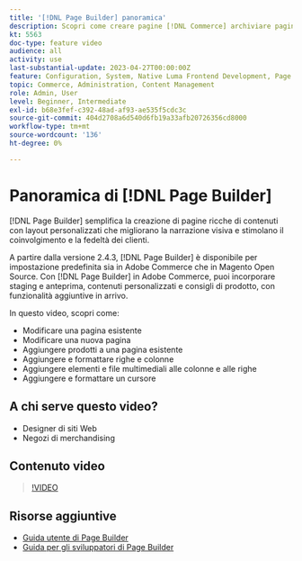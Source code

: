 ```yaml
---
title: '[!DNL Page Builder] panoramica'
description: Scopri come creare pagine [!DNL Commerce] archiviare pagine nell'amministratore utilizzando [!DNL Page Builder].
kt: 5563
doc-type: feature video
audience: all
activity: use
last-substantial-update: 2023-04-27T00:00:00Z
feature: Configuration, System, Native Luma Frontend Development, Page Content
topic: Commerce, Administration, Content Management
role: Admin, User
level: Beginner, Intermediate
exl-id: b68e3fef-c392-48ad-af93-ae535f5cdc3c
source-git-commit: 404d2708a6d540d6fb19a33afb20726356cd8000
workflow-type: tm+mt
source-wordcount: '136'
ht-degree: 0%

---
```


# Panoramica di [!DNL Page Builder]

[!DNL Page Builder] semplifica la creazione di pagine ricche di contenuti con layout personalizzati che migliorano la narrazione visiva e stimolano il coinvolgimento e la fedeltà dei clienti.

A partire dalla versione 2.4.3, [!DNL Page Builder] è disponibile per impostazione predefinita sia in Adobe Commerce che in Magento Open Source. Con [!DNL Page Builder] in Adobe Commerce, puoi incorporare staging e anteprima, contenuti personalizzati e consigli di prodotto, con funzionalità aggiuntive in arrivo.

In questo video, scopri come:

- Modificare una pagina esistente
- Modificare una nuova pagina
- Aggiungere prodotti a una pagina esistente
- Aggiungere e formattare righe e colonne
- Aggiungere elementi e file multimediali alle colonne e alle righe
- Aggiungere e formattare un cursore

## A chi serve questo video?

- Designer di siti Web
- Negozi di merchandising

## Contenuto video

>[!VIDEO](https://video.tv.adobe.com/v/343781?quality=12&learn=on)

## Risorse aggiuntive

- [Guida utente di Page Builder](https://experienceleague.adobe.com/docs/commerce-admin/page-builder/guide-overview.html)
- [Guida per gli sviluppatori di Page Builder](https://developer.adobe.com/commerce/frontend-core/page-builder/)
